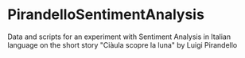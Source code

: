 # PirandelloSentimentAnalysis
Data and scripts for an experiment with Sentiment Analysis in Italian language on the short story "Ciàula scopre la luna" by Luigi Pirandello
